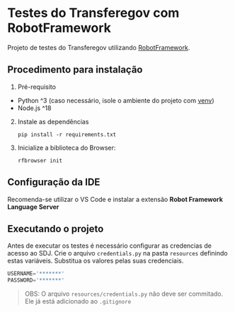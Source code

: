 # Testes do Transferegov com RobotFramework

Projeto de testes do Transferegov utilizando [RobotFramework](https://idp.transferegov.sistema.gov.br/idp/).

## Procedimento para instalação
1. Pré-requisito
  * Python ^3 (caso necessário, isole o ambiente do projeto com [venv](https://docs.python.org/pt-br/3/library/venv.html))
  * Node.js ^18

2. Instale as dependências

    `pip install -r requirements.txt`

3. Inicialize a biblioteca do Browser:

    `rfbrowser init`

## Configuração da IDE

Recomenda-se utilizar o VS Code e instalar a extensão **Robot Framework Language Server**

## Executando o projeto

Antes de executar os testes é necessário configurar as credencias de acesso ao SDJ. Crie o arquivo `credentials.py` na pasta `resources` definindo estas variáveis. Substitua os valores pelas suas credenciais.
```python
USERNAME='*******'
PASSWORD='*******'
```
>OBS: O arquivo `resources/credentials.py` não deve ser commitado. Ele já está adicionado ao `.gitignore`
